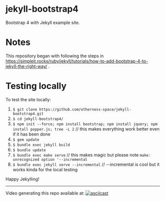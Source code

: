# jekyll-bootstrap4
Bootstrap 4 with Jekyll example site.

# Notes

This repository began with following the steps
in
<https://simpleit.rocks/ruby/jekyll/tutorials/how-to-add-bootstrap-4-to-jekyll-the-right-way/> .

# Testing locally

To test the site locally:

1. `$ git clone https://github.com/otherness-space/jekyll-bootstrap4.git`
2. `$ cd jekyll-bootstrap4/`
3. `$ npm init --force; npm install bootstrap; npm install jquery; npm install popper.js; tree -L 2` // this makes everything work better even if it has been done
4. `$ gem update`
5. `$ bundle exec jekyll build`
6. `$ bundle update`
7. `$ bundle exec make serve` // this makes magic but please note `make: unrecognized option '--incremental`
8. `$ bundle exec jekyll serve --incremental` // --incremental is cool but it works kinda for the local testing

Happy Jekylling!

<hr>

Video generating this repo available at: [![asciicast](https://asciinema.org/a/198975.png)](https://asciinema.org/a/198975)
